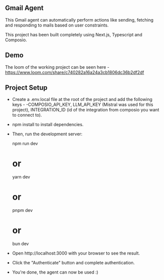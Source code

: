## Gmail Agent
This Gmail agent can automatically perform actions like sending, fetching and responding to mails based on user constraints.

This project has been built completely using Next.js, Typescript and Composio.

## Demo

The loom of the working project can be seen here - https://www.loom.com/share/c740282a16a24a3cb1806dc36b2df2df

## Project Setup

- Create a .env.local file at the root of the project and add the following keys -
    -COMPOSIO_API_KEY, LLM_API_KEY (Mistral was used for this project), INTEGRATION_ID (id of the integration from composio you want to connect to).

- npm install to install dependencies.
  
- Then, run the development server:

  npm run dev
  # or
  yarn dev
  # or
  pnpm dev
  # or
  bun dev

- Open http://localhost:3000 with your browser to see the result.
- Click the "Authenticate" button and complete authentication.
- You're done, the agent can now be used :)






